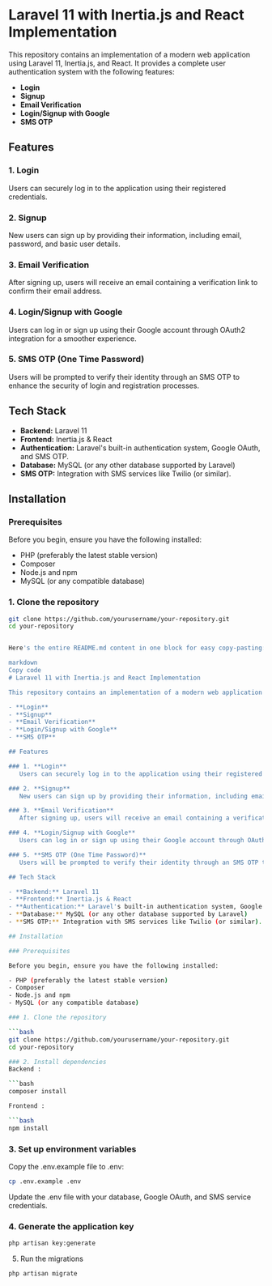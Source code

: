 # Laravel 11 with Inertia.js and React Implementation

This repository contains an implementation of a modern web application using Laravel 11, Inertia.js, and React. It provides a complete user authentication system with the following features:

-   **Login**
-   **Signup**
-   **Email Verification**
-   **Login/Signup with Google**
-   **SMS OTP**

## Features

### 1. **Login**

Users can securely log in to the application using their registered credentials.

### 2. **Signup**

New users can sign up by providing their information, including email, password, and basic user details.

### 3. **Email Verification**

After signing up, users will receive an email containing a verification link to confirm their email address.

### 4. **Login/Signup with Google**

Users can log in or sign up using their Google account through OAuth2 integration for a smoother experience.

### 5. **SMS OTP (One Time Password)**

Users will be prompted to verify their identity through an SMS OTP to enhance the security of login and registration processes.

## Tech Stack

-   **Backend:** Laravel 11
-   **Frontend:** Inertia.js & React
-   **Authentication:** Laravel's built-in authentication system, Google OAuth, and SMS OTP.
-   **Database:** MySQL (or any other database supported by Laravel)
-   **SMS OTP:** Integration with SMS services like Twilio (or similar).

## Installation

### Prerequisites

Before you begin, ensure you have the following installed:

-   PHP (preferably the latest stable version)
-   Composer
-   Node.js and npm
-   MySQL (or any compatible database)

### 1. Clone the repository

````bash
git clone https://github.com/yourusername/your-repository.git
cd your-repository


Here's the entire README.md content in one block for easy copy-pasting:

markdown
Copy code
# Laravel 11 with Inertia.js and React Implementation

This repository contains an implementation of a modern web application using Laravel 11, Inertia.js, and React. It provides a complete user authentication system with the following features:

- **Login**
- **Signup**
- **Email Verification**
- **Login/Signup with Google**
- **SMS OTP**

## Features

### 1. **Login**
   Users can securely log in to the application using their registered credentials.

### 2. **Signup**
   New users can sign up by providing their information, including email, password, and basic user details.

### 3. **Email Verification**
   After signing up, users will receive an email containing a verification link to confirm their email address.

### 4. **Login/Signup with Google**
   Users can log in or sign up using their Google account through OAuth2 integration for a smoother experience.

### 5. **SMS OTP (One Time Password)**
   Users will be prompted to verify their identity through an SMS OTP to enhance the security of login and registration processes.

## Tech Stack

- **Backend:** Laravel 11
- **Frontend:** Inertia.js & React
- **Authentication:** Laravel's built-in authentication system, Google OAuth, and SMS OTP.
- **Database:** MySQL (or any other database supported by Laravel)
- **SMS OTP:** Integration with SMS services like Twilio (or similar).

## Installation

### Prerequisites

Before you begin, ensure you have the following installed:

- PHP (preferably the latest stable version)
- Composer
- Node.js and npm
- MySQL (or any compatible database)

### 1. Clone the repository

```bash
git clone https://github.com/yourusername/your-repository.git
cd your-repository

### 2. Install dependencies
Backend :

```bash
composer install

Frontend :

```bash
npm install
````

### 3. Set up environment variables

Copy the .env.example file to .env:

```bash
cp .env.example .env
```

Update the .env file with your database, Google OAuth, and SMS service credentials.

### 4. Generate the application key

```bash
php artisan key:generate
```

5. Run the migrations

```bash
php artisan migrate
```
